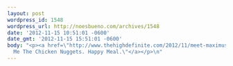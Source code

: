 ```yaml
---
layout: post
wordpress_id: 1548
wordpress_url: http://noesbueno.com/archives/1548
date: '2012-11-15 10:51:01 -0600'
date_gmt: '2012-11-15 15:51:01 -0600'
body: "<p><a href=\"http://www.thehighdefinite.com/2012/11/meet-maximus-thor/\">\"Give
  Me The Chicken Nuggets. Happy Meal.\"</a></p>\n"
---
```


